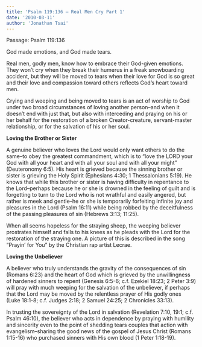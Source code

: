 ```yaml
---
title: 'Psalm 119:136 – Real Men Cry Part 1'
date: '2010-03-11'
author: 'Jonathan Tsai'
---
```

Passage: Psalm 119:136

God made emotions, and God made tears.

Real men, godly men, know how to embrace their God-given emotions. They won’t cry when they break their humerus in a freak snowboarding accident, but they will be moved to tears when their love for God is so great and their love and compassion toward others reflects God’s heart toward men.

Crying and weeping and being moved to tears is an act of worship to God under two broad circumstances of loving another person–and when it doesn’t end with just that, but also with interceding and praying on his or her behalf for the restoration of a broken Creator-creature, servant-master relationship, or for the salvation of his or her soul.

**Loving the Brother or Sister**

A genuine believer who loves the Lord would only want others to do the same–to obey the greatest commandment, which is to “love the LORD your God with all your heart and with all your soul and with all your might” (Deuteronomy 6:5). His heart is grieved because the sinning brother or sister is grieving the Holy Spirit (Ephesians 4:30; 1 Thessalonians 5:19). He knows that while this brother or sister is having difficulty in repentance to the Lord–perhaps because he or she is drowned in the feeling of guilt and is forgetting to turn to the Lord who is not wrathful and easily angered, but rather is meek and gentle–he or she is temporarily forfeiting infinite joy and pleasures in the Lord (Psalm 16:11) while being robbed by the deceitfulness of the passing pleasures of sin (Hebrews 3:13; 11:25).

When all seems hopeless for the straying sheep, the weeping believer prostrates himself and falls to his knees as he pleads with the Lord for the restoration of the straying one. A picture of this is described in the song “Prayin’ for You” by the Christian rap artist Lecrae.

**Loving the Unbeliever**

A believer who truly understands the gravity of the consequences of sin (Romans 6:23) and the heart of God which is grieved by the unwillingness of hardened sinners to repent (Genesis 6:5-6; c.f. Ezekiel 18:23; 2 Peter 3:9) will pray with much weeping for the salvation of the unbeliever, if perhaps that the Lord may be moved by the relentless prayer of His godly ones (Luke 18:1-8; c.f. Judges 2:18; 2 Samuel 24:25; 2 Chronicles 33:13).

In trusting the sovereignty of the Lord in salvation (Revelation 7:10, 19:1; c.f. Psalm 46:10), the believer who acts in dependence by praying with humility and sincerity even to the point of shedding tears couples that action with evangelism–sharing the good news of the gospel of Jesus Christ (Romans 1:15-16) who purchased sinners with His own blood (1 Peter 1:18-19).
